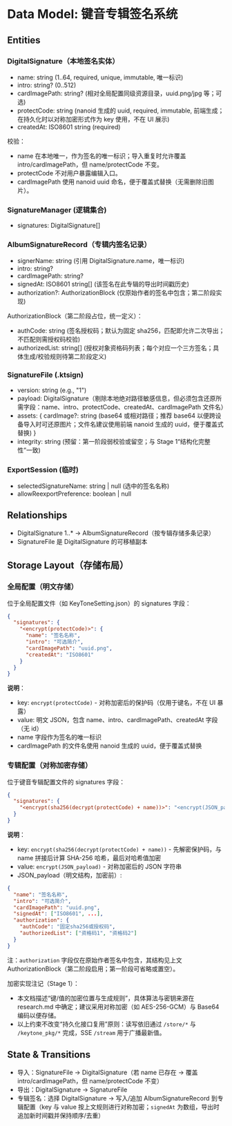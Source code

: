 # Data Model: 键音专辑签名系统

## Entities

### DigitalSignature（本地签名实体）

- name: string (1..64, required, unique, immutable, 唯一标识)
- intro: string? (0..512)
- cardImagePath: string? (相对全局配置同级资源目录，uuid.png/jpg 等；可选)
- protectCode: string (nanoid 生成的 uuid, required, immutable, 前端生成；在持久化时以对称加密形式作为 key 使用，不在 UI 展示)
- createdAt: ISO8601 string (required)

校验：

- name 在本地唯一，作为签名的唯一标识；导入重复时允许覆盖 intro/cardImagePath，但 name/protectCode 不变。
- protectCode 不对用户暴露编辑入口。
- cardImagePath 使用 nanoid uuid 命名，便于覆盖式替换（无需删除旧图片）。

### SignatureManager (逻辑集合)

- signatures: DigitalSignature[]

### AlbumSignatureRecord（专辑内签名记录）

- signerName: string (引用 DigitalSignature.name，唯一标识)
- intro: string?
- cardImagePath: string?
- signedAt: ISO8601 string[] (该签名在此专辑的导出时间戳历史)
- authorization?: AuthorizationBlock (仅原始作者的签名中包含；第二阶段实现)

AuthorizationBlock（第二阶段占位，统一定义）：

- authCode: string (签名授权码；默认为固定 sha256，匹配即允许二次导出；不匹配则需授权码校验)
- authorizedList: string[] (授权对象资格码列表；每个对应一个三方签名；具体生成/校验规则待第二阶段定义)

### SignatureFile (.ktsign)

- version: string (e.g., "1")
- payload: DigitalSignature（剔除本地绝对路径敏感信息，但必须包含还原所需字段：name、intro、protectCode、createdAt、cardImagePath 文件名）
- assets: { cardImage?: string (base64 或相对路径；推荐 base64 以便跨设备导入时可还原图片；文件名建议使用前端 nanoid 生成的 uuid，便于覆盖式替换) }
- integrity: string (预留：第一阶段弱校验或留空；与 Stage 1“结构化完整性”一致)

### ExportSession (临时)

- selectedSignatureName: string | null (选中的签名名称)
- allowReexportPreference: boolean | null

## Relationships

- DigitalSignature 1..* → AlbumSignatureRecord（按专辑存储多条记录）
- SignatureFile 是 DigitalSignature 的可移植副本

## Storage Layout（存储布局）

### 全局配置（明文存储）

位于全局配置文件（如 KeyToneSetting.json）的 signatures 字段：

```json
{
  "signatures": {
    "<encrypt(protectCode)>": {
      "name": "签名名称",
      "intro": "可选简介",
      "cardImagePath": "uuid.png",
      "createdAt": "ISO8601"
    }
  }
}
```

**说明**：

- key: `encrypt(protectCode)` - 对称加密后的保护码（仅用于键名，不在 UI 暴露）
- value: 明文 JSON，包含 name、intro、cardImagePath、createdAt 字段（无 id）
- name 字段作为签名的唯一标识
- cardImagePath 的文件名使用 nanoid 生成的 uuid，便于覆盖式替换

### 专辑配置（对称加密存储）

位于键音专辑配置文件的 signatures 字段：

```json
{
  "signatures": {
    "<encrypt(sha256(decrypt(protectCode) + name))>": "<encrypt(JSON_payload)>"
  }
}
```

**说明**：

- key: `encrypt(sha256(decrypt(protectCode) + name))` - 先解密保护码，与 name 拼接后计算 SHA-256 哈希，最后对哈希值加密
- value: `encrypt(JSON_payload)` - 对称加密后的 JSON 字符串
- JSON_payload（明文结构，加密前）:

```json
{
  "name": "签名名称",
  "intro": "可选简介",
  "cardImagePath": "uuid.png",
  "signedAt": ["ISO8601", ...],
  "authorization": {
    "authCode": "固定sha256或授权码",
    "authorizedList": ["资格码1", "资格码2"]
  }
}
```

注：`authorization` 字段仅在原始作者签名中包含，其结构见上文 AuthorizationBlock（第二阶段启用；第一阶段可省略或置空）。

加密实现注记（Stage 1）：

- 本文档描述“键/值的加密位置与生成规则”，具体算法与密钥来源在 research.md 中确定；建议采用对称加密（如 AES-256-GCM）与 Base64 编码以便存储。
- 以上约束不改变“持久化接口复用”原则：读写依旧通过 `/store/*` 与 `/keytone_pkg/*` 完成，SSE `/stream` 用于广播最新值。

## State & Transitions

- 导入：SignatureFile → DigitalSignature（若 name 已存在 → 覆盖 intro/cardImagePath，但 name/protectCode 不变）
- 导出：DigitalSignature → SignatureFile
- 专辑签名：选择 DigitalSignature → 写入/追加 AlbumSignatureRecord 到专辑配置（key 与 value 按上文规则进行对称加密；`signedAt` 为数组，导出时追加新时间戳并保持顺序/去重）
